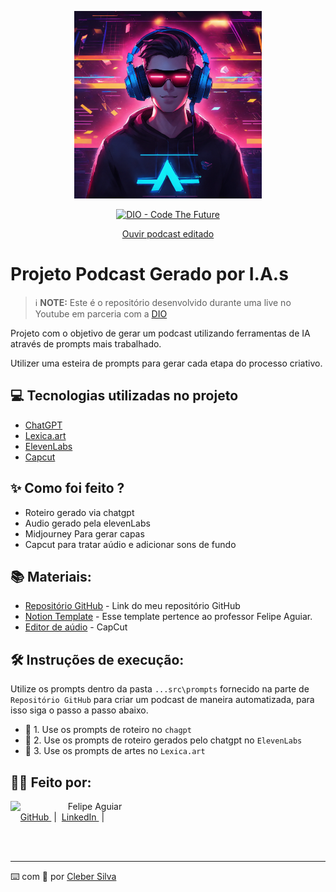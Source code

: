 <p align="center">
    <img src="assets/cover.webp" 
    alt="capa"
    width="300px"
    height="300px">
</p>

<p align="center">
<a href="https://dio.me/">
    <img 
        src="https://img.shields.io/badge/DIO-Code_The_Future-28DA77?logo=youtube" 
        alt="DIO - Code The Future">
</a>
</p>

<div align="center">
<a href="https://soundcloud.com/cleber-rodrigues-570119605/podcast-logica-de-programacao" target="_blank" rel="noopener noreferrer">Ouvir podcast editado</a>
</div>

# Projeto Podcast Gerado por I.A.s


 > ℹ️ **NOTE:** Este é o repositório desenvolvido durante uma live no Youtube em parceria com a [DIO](https://dio.me)

Projeto com o objetivo de gerar um podcast utilizando ferramentas de IA através de prompts mais trabalhado.

Utilizer uma esteira de prompts para gerar cada etapa do processo criativo.

## 💻 Tecnologias utilizadas no projeto

- [ChatGPT](https://chat.openai.com/) 
- [Lexica.art](https://www.lexica.art)
- [ElevenLabs](https://beta.elevenlabs.io/)
- [Capcut](https://www.capcut.com/pt-br/)

## ✨ Como foi feito ?

- Roteiro gerado via chatgpt
- Audio gerado pela elevenLabs
- Midjourney Para gerar capas
- Capcut para tratar aúdio e adicionar sons de fundo

## 📚 Materiais:

- [Repositório GitHub](https://github.com/csilv19/prompts-for-podcast-generate-by-ia) - Link do meu repositório GitHub
- [Notion Template](https://helpful-jump-17b.notion.site/PAS-Podcast-AI-Studio-210489e15d7a4a73b743bb159e45d06f?pvs=4) - Esse template pertence ao professor Felipe Aguiar.
- [Editor de aúdio](https://www.capcut.com/editor?from_page=landing_page&__action_from=picture_V%C3%ADdeos%20profissionais%20em%20minutos,%20n%C3%A3o%20em%20horas.) - CapCut


## 🛠️ Instruções de execução:

Utilize os prompts dentro da pasta `...src\prompts` fornecido na parte de `Repositório GitHub` para criar um podcast de maneira automatizada, para isso siga o passo a passo abaixo.

- 🤖 1. Use os prompts de roteiro no `chagpt`
- 🤖 2. Use os prompts de roteiro gerados pelo chatgpt no  `ElevenLabs`
- 🤖 3. Use os prompts de artes no `Lexica.art`

## 👨‍💻 Feito por: 

<p>
    <img 
      align=left 
      margin=10 
      width=80 
      src="https://avatars.githubusercontent.com/u/147222070?v=4"
    />
    <p>&nbsp&nbsp&nbspFelipe Aguiar<br>
    &nbsp&nbsp&nbsp
    <a 
        href="https://github.com/csilv19">
        GitHub
    </a>
    &nbsp;|&nbsp;
    <a 
        href="https://www.linkedin.com/in/cleber-rodrigues-960a69294">
        LinkedIn
    </a>
    &nbsp;|&nbsp;</p>
</p>
<br/><br/>
<p>

---

⌨️ com 💜 por [Cleber Silva](https://github.com/csilv19)
